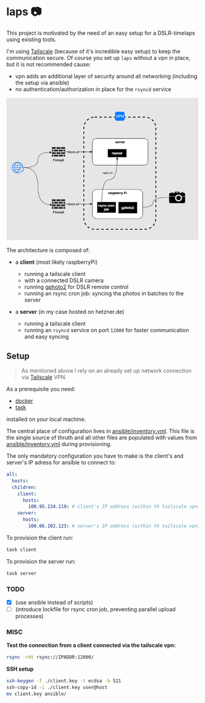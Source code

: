 # laps 📷

This project is motivated by the need of an easy setup for a DSLR-timelaps using existing tools.

I'm using [Tailscale](https://tailscale.com/) (because of it's incredible easy setup) to keep the communication secure.
Of course you set up `laps` without a vpn in place, but it is not recommended cause:

- vpn adds an additional layer of security around all networking (including the setup via ansible)
- no authentication/authorization in place for the `rsyncd` service

![](docs/architecture.drawio.png)

The architecture is composed of:

- a **client** (most likely raspberryPi)
    - running a tailscale client
    - with a connected DSLR camera
    - running [gphoto2](gphoto2.org) for DSLR remote control
    - running an rsync cron job: syncing the photos in batches to the server

- a **server** (in my case hosted on hetzner.de)
    - running a tailscale client
    - running an `rsyncd` service on port `12000` for faster communication and easy syncing


## Setup

> As mentioned above I rely on an already set up network connection via [Tailscale](https://tailscale.com/) VPN.

As a prerequisite you need:

- [docker](https://docs.docker.com/get-docker/)
- [task](taskfile.dev)

installed on your local machine.

The central place of configuration lives in [ansible/inventory.yml](ansible/inventory.yml).
This file is the single source of thruth and all other files are populated with values from [ansible/inventory.yml](ansible/inventory.yml) during provisioning.

The only mandatory configuration you have to make is the client's and server's IP adress for ansible to connect to:
```yml
all:
  hosts:
  children:
    client:
      hosts:
        100.95.134.119: # client's IP address (within th tailscale vpn)
    server:
      hosts:
        100.66.102.123: # server's IP address (within th tailscale vpn)
```


To provision the client run:

```bash
task client
```

To provision the server run:
```bash
task server
```


### TODO

- [x] (use ansible instead of scripts)
- [ ] (introduce lockfile for rsync cron job, preventing parallel upload processes)

### MISC

**Test the connection from a client connected via the tailscale vpn:**
```bash
rsync -rdt rsync://IPADDR:12000/
```

**SSH setup**

```bash
ssh-keygen -f ./client.key -t ecdsa -b 521  
ssh-copy-id -i ./client.key user@host
mv client.key ansible/
```